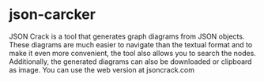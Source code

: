 # json-carcker
JSON Crack is a tool that generates graph diagrams from JSON objects.
These diagrams are much easier to navigate than the textual format and to make it even more convenient, 
the tool also allows you to search the nodes. Additionally, the generated diagrams can also be downloaded or clipboard as image.
You can use the web version at jsoncrack.com
